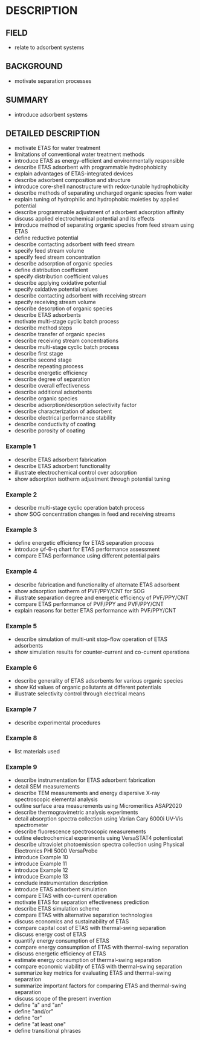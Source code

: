 # DESCRIPTION

## FIELD

- relate to adsorbent systems

## BACKGROUND

- motivate separation processes

## SUMMARY

- introduce adsorbent systems

## DETAILED DESCRIPTION

- motivate ETAS for water treatment
- limitations of conventional water treatment methods
- introduce ETAS as energy-efficient and environmentally responsible
- describe ETAS adsorbent with programmable hydrophobicity
- explain advantages of ETAS-integrated devices
- describe adsorbent composition and structure
- introduce core-shell nanostructure with redox-tunable hydrophobicity
- describe methods of separating uncharged organic species from water
- explain tuning of hydrophilic and hydrophobic moieties by applied potential
- describe programmable adjustment of adsorbent adsorption affinity
- discuss applied electrochemical potential and its effects
- introduce method of separating organic species from feed stream using ETAS
- define reductive potential
- describe contacting adsorbent with feed stream
- specify feed stream volume
- specify feed stream concentration
- describe adsorption of organic species
- define distribution coefficient
- specify distribution coefficient values
- describe applying oxidative potential
- specify oxidative potential values
- describe contacting adsorbent with receiving stream
- specify receiving stream volume
- describe desorption of organic species
- describe ETAS adsorbents
- motivate multi-stage cyclic batch process
- describe method steps
- describe transfer of organic species
- describe receiving stream concentrations
- describe multi-stage cyclic batch process
- describe first stage
- describe second stage
- describe repeating process
- describe energetic efficiency
- describe degree of separation
- describe overall effectiveness
- describe additional adsorbents
- describe organic species
- describe adsorption/desorption selectivity factor
- describe characterization of adsorbent
- describe electrical performance stability
- describe conductivity of coating
- describe porosity of coating

### Example 1

- describe ETAS adsorbent fabrication
- describe ETAS adsorbent functionality
- illustrate electrochemical control over adsorption
- show adsorption isotherm adjustment through potential tuning

### Example 2

- describe multi-stage cyclic operation batch process
- show SOG concentration changes in feed and receiving streams

### Example 3

- define energetic efficiency for ETAS separation process
- introduce ψf-θ-η chart for ETAS performance assessment
- compare ETAS performance using different potential pairs

### Example 4

- describe fabrication and functionality of alternate ETAS adsorbent
- show adsorption isotherm of PVF/PPY/CNT for SOG
- illustrate separation degree and energetic efficiency of PVF/PPY/CNT
- compare ETAS performance of PVF/PPY and PVF/PPY/CNT
- explain reasons for better ETAS performance with PVF/PPY/CNT

### Example 5

- describe simulation of multi-unit stop-flow operation of ETAS adsorbents
- show simulation results for counter-current and co-current operations

### Example 6

- describe generality of ETAS adsorbents for various organic species
- show Kd values of organic pollutants at different potentials
- illustrate selectivity control through electrical means

### Example 7

- describe experimental procedures

### Example 8

- list materials used

### Example 9

- describe instrumentation for ETAS adsorbent fabrication
- detail SEM measurements
- describe TEM measurements and energy dispersive X-ray spectroscopic elemental analysis
- outline surface area measurements using Micromeritics ASAP2020
- describe thermogravimetric analysis experiments
- detail absorption spectra collection using Varian Cary 6000i UV-Vis spectrometer
- describe fluorescence spectroscopic measurements
- outline electrochemical experiments using VersaSTAT4 potentiostat
- describe ultraviolet photoemission spectra collection using Physical Electronics PHI 5000 VersaProbe
- introduce Example 10
- introduce Example 11
- introduce Example 12
- introduce Example 13
- conclude instrumentation description
- introduce ETAS adsorbent simulation
- compare ETAS with co-current operation
- motivate ETAS for separation effectiveness prediction
- describe ETAS simulation scheme
- compare ETAS with alternative separation technologies
- discuss economics and sustainability of ETAS
- compare capital cost of ETAS with thermal-swing separation
- discuss energy cost of ETAS
- quantify energy consumption of ETAS
- compare energy consumption of ETAS with thermal-swing separation
- discuss energetic efficiency of ETAS
- estimate energy consumption of thermal-swing separation
- compare economic viability of ETAS with thermal-swing separation
- summarize key metrics for evaluating ETAS and thermal-swing separation
- summarize important factors for comparing ETAS and thermal-swing separation
- discuss scope of the present invention
- define "a" and "an"
- define "and/or"
- define "or"
- define "at least one"
- define transitional phrases

